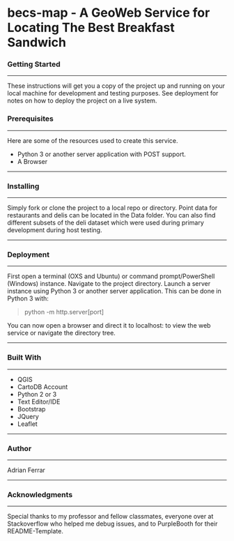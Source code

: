 # becs-map - A GeoWeb Service for Locating The Best Breakfast Sandwich

### Getting Started
___
These instructions will get you a copy of the project up and running on your local machine for development and testing purposes. See deployment for notes on how to deploy the project on a live system.

### Prerequisites
___
Here are some of the resources used to create this service.
* Python 3 or another server application with POST support.
* A Browser
___
### Installing
___
Simply fork or clone the project to a local repo or directory. Point data for restaurants and delis can be located in the Data folder. You can also find different subsets of the deli dataset which were used during primary development during host testing.
___
### Deployment
___
First open a terminal (OXS and Ubuntu) or command prompt/PowerShell (Windows) instance. Navigate to the project directory. Launch a server instance using Python 3 or another server application. 
This can be done in Python 3 with:
>python -m http.server[port]

You can now open a browser and direct it to localhost:<port> to view the web service or navigate the directory tree.
___
### Built With
___
* QGIS
* CartoDB Account
* Python 2 or 3
* Text Editor/IDE
* Bootstrap
* JQuery
* Leaflet
___
### Author
___
Adrian Ferrar
___
### Acknowledgments
___
Special thanks to my professor and fellow classmates, everyone over at Stackoverflow who helped me debug issues, and to PurpleBooth for their README-Template.
